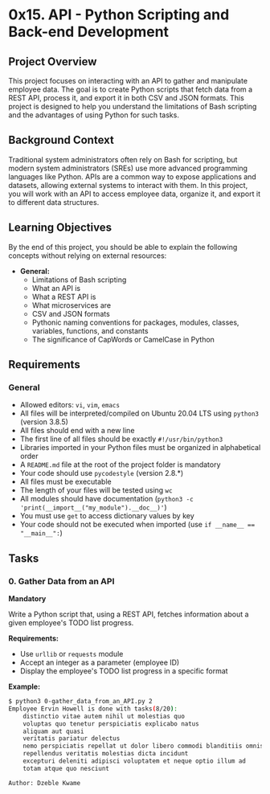 # 0x15. API - Python Scripting and Back-end Development

## Project Overview

This project focuses on interacting with an API to gather and manipulate employee data. The goal is to create Python scripts that fetch data from a REST API, process it, and export it in both CSV and JSON formats. This project is designed to help you understand the limitations of Bash scripting and the advantages of using Python for such tasks.

## Background Context

Traditional system administrators often rely on Bash for scripting, but modern system administrators (SREs) use more advanced programming languages like Python. APIs are a common way to expose applications and datasets, allowing external systems to interact with them. In this project, you will work with an API to access employee data, organize it, and export it to different data structures.

## Learning Objectives

By the end of this project, you should be able to explain the following concepts without relying on external resources:

- **General:**
  - Limitations of Bash scripting
  - What an API is
  - What a REST API is
  - What microservices are
  - CSV and JSON formats
  - Pythonic naming conventions for packages, modules, classes, variables, functions, and constants
  - The significance of CapWords or CamelCase in Python

## Requirements

### General
- Allowed editors: `vi`, `vim`, `emacs`
- All files will be interpreted/compiled on Ubuntu 20.04 LTS using `python3` (version 3.8.5)
- All files should end with a new line
- The first line of all files should be exactly `#!/usr/bin/python3`
- Libraries imported in your Python files must be organized in alphabetical order
- A `README.md` file at the root of the project folder is mandatory
- Your code should use `pycodestyle` (version 2.8.*)
- All files must be executable
- The length of your files will be tested using `wc`
- All modules should have documentation (`python3 -c 'print(__import__("my_module").__doc__)'`)
- You must use `get` to access dictionary values by key
- Your code should not be executed when imported (use `if __name__ == "__main__":`)

## Tasks

### 0. Gather Data from an API

**Mandatory**

Write a Python script that, using a REST API, fetches information about a given employee's TODO list progress.

**Requirements:**
- Use `urllib` or `requests` module
- Accept an integer as a parameter (employee ID)
- Display the employee's TODO list progress in a specific format

**Example:**
```bash
$ python3 0-gather_data_from_an_API.py 2
Employee Ervin Howell is done with tasks(8/20):
    distinctio vitae autem nihil ut molestias quo
    voluptas quo tenetur perspiciatis explicabo natus
    aliquam aut quasi
    veritatis pariatur delectus
    nemo perspiciatis repellat ut dolor libero commodi blanditiis omnis
    repellendus veritatis molestias dicta incidunt
    excepturi deleniti adipisci voluptatem et neque optio illum ad
    totam atque quo nesciunt

Author: Dzeble Kwame
